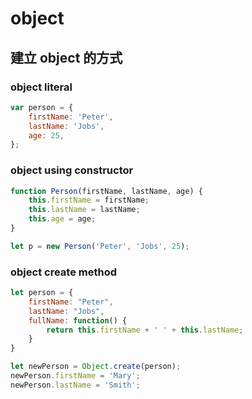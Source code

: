 # object

## 建立 object 的方式

### object literal

```js
var person = {
    firstName: 'Peter',
    lastName: 'Jobs',
    age: 25,
};
```

### object using constructor

```js
function Person(firstName, lastName, age) {
    this.firstName = firstName;
    this.lastName = lastName;
    this.age = age;
}

let p = new Person('Peter', 'Jobs', 25);
```

### object create method

```js
let person = {
    firstName: "Peter",
    lastName: "Jobs",
    fullName: function() {
        return this.firstName + ' ' + this.lastName;
    }
}

let newPerson = Object.create(person);
newPerson.firstName = 'Mary';
newPerson.lastName = 'Smith';
```

